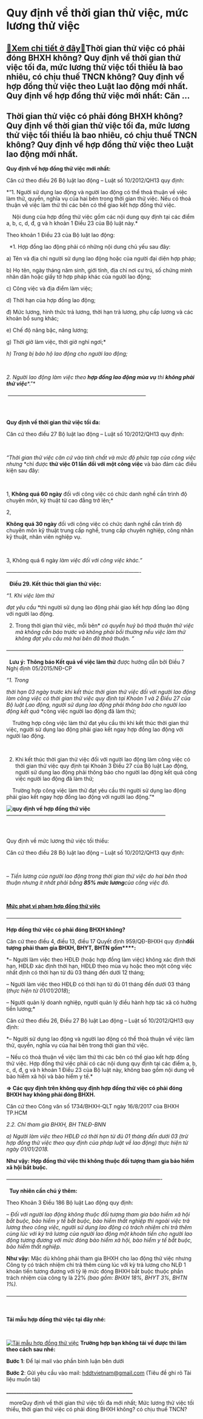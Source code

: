 Quy định về thời gian thử việc, mức lương thử việc
==================================================

[:gift:Xem chi tiết ở đây:gift:](https://hddtvn.com/quy-dinh-ve-thoi-gian-thu-viec-muc-luong-thu-viec/)Thời gian thử việc có phải đóng BHXH không? Quy định về thời gian thử việc tối đa, mức lương thử việc tối thiểu là bao nhiêu, có chịu thuế TNCN không? Quy định về hợp đồng thử việc theo Luật lao động mới nhất. Quy định về hợp đồng thử việc mới nhất: Căn …
---------------------------------------------------------------------------------------------------------------------------------------------------------------------------------------------------------------------------------------------------------------



Thời gian thử việc có phải đóng BHXH không? Quy định về thời gian thử việc tối đa, mức lương thử việc tối thiểu là bao nhiêu, có chịu thuế TNCN không? Quy định về hợp đồng thử việc theo Luật lao động mới nhất.
-------------------------------------------------------------------------------------------------------------------------------------------------------------------------------------------------------------------


**Quy định về hợp đồng thử việc mới nhất:**


Căn cứ theo điều 26 Bộ luật lao động – Luật số 10/2012/QH13 quy định:


*“1. Người sử dụng lao động và người lao động có thể thoả thuận về việc làm thử, quyền, nghĩa vụ của hai bên trong thời gian thử việc. Nếu có thoả thuận về việc làm thử thì các bên có thể giao kết hợp đồng thử việc.  

    Nội dung của hợp đồng thử việc gồm các nội dung quy định tại các điểm a, b, c, d, đ, g và h khoản 1 Điều 23 của Bộ luật này.*







Theo khoản 1 Điều 23 của Bộ luật lao động:  

  
*1. Hợp đồng lao động phải có những nội dung chủ yếu sau đây:  

a) Tên và địa chỉ người sử dụng lao động hoặc của người đại diện hợp pháp;  

b) Họ tên, ngày tháng năm sinh, giới tính, địa chỉ nơi cư trú, số chứng minh nhân dân hoặc giấy tờ hợp pháp khác của người lao động;  

c) Công việc và địa điểm làm việc;  

d) Thời hạn của hợp đồng lao động;  

đ) Mức lương, hình thức trả lương, thời hạn trả lương, phụ cấp lương và các khoản bổ sung khác;  

e) Chế độ nâng bậc, nâng lương;  

g) Thời giờ làm việc, thời giờ nghỉ ngơi;*  

*h) Trang bị bảo hộ lao động cho người lao động;*  

  






*2. Người lao động làm việc theo **hợp đồng lao động mùa vụ** thì* ***không phải thử việc****.”*



  

 ——————————————————————————  

  
### 
**Quy định về thời gian thử việc tối đa:**



Căn cứ theo điều 27 Bộ luật lao động – Luật số 10/2012/QH13 quy định:  

   

*“Thời gian thử việc căn cứ vào tính chất và mức độ phức tạp của công việc nhưng* *chỉ được **thử việc 01 lần** **đối với một công việc** và bảo đảm các điều kiện sau đây:  

   

1, **Không quá 60 ngày** đối với công việc có chức danh nghề cần trình độ chuyên môn, kỹ thuật từ cao đẳng trở lên;*


2, 

**Không quá 30 ngày** đối với công việc có chức danh nghề cần trình độ chuyên môn kỹ thuật trung cấp nghề, trung cấp chuyên nghiệp, công nhân kỹ thuật, nhân viên nghiệp vụ.  

   

3, Không quá 6 ngày *làm việc đối với công việc khác.”*

*—————————————————————————-*  

  
**Điều 29. Kết thúc thời gian thử việc:**


*“1. Khi việc làm thử* 

*đạt yêu cầu* *thì người sử dụng lao động phải giao kết hợp đồng lao động với người lao động.  

2. Trong thời gian thử việc, mỗi bên* *có quyền huỷ bỏ thoả thuận thử việc mà không cần báo trước* *và* *không phải bồi thường* *nếu việc làm thử không đạt yêu cầu mà hai bên đã thoả thuận. “*

 —————————————————————————————————-  

  
**Lưu ý:** **Thông báo Kết quả về việc làm thử** được hướng dẫn bởi Điều 7 Nghị định 05/2015/NĐ-CP


*“1. Trong* 

*thời hạn 03 ngày* *trước khi kết thúc thời gian thử việc đối với người lao động làm công việc có thời gian thử việc quy định tại Khoản 1 và 2 Điều 27 của Bộ luật Lao động, người sử dụng lao động* *phải thông báo cho người lao động kết quả* *công việc người lao động đã làm thử;   

    Trường hợp công việc làm thử đạt yêu cầu thì khi kết thúc thời gian thử việc, người sử dụng lao động phải giao kết ngay hợp đồng lao động với người lao động.  

   

2. Khi kết thúc thời gian thử việc đối với người lao động làm công việc có thời gian thử việc quy định tại Khoản 3 Điều 27 của Bộ luật Lao động, người sử dụng lao động phải thông báo cho người lao động kết quả công việc người lao động đã làm thử;  

    Trường hợp công việc làm thử đạt yêu cầu thì người sử dụng lao động phải giao kết ngay hợp đồng lao động với người lao động.”*

  

**![quy định về hợp đồng thử việc](https://hddtvn.com/wp-content/uploads/2021/01/quy-dinh-ve-hop-dong-thu-viec.png "quy định về hợp đồng thử việc")**
 ——————————————————————————————  

  


#### 
Quy định về mức lương thử việc tối thiểu:



Căn cứ theo điều 28 Bộ luật lao động – Luật số 10/2012/QH13 quy định:  

   

*– Tiền lương của người lao động trong thời gian thử việc do hai bên thoả thuận nhưng ít nhất phải bằng* ***85% mức lương****của công việc đó.*





  

  

[**Mức phạt vi phạm hợp đồng thử việc**](# "mức phạt vi phạm hợp đồng thử việc")

  

 —————————————————————————————————

**Hợp đồng thử việc có phải đóng BHXH không?**


Căn cứ theo điều 4, điều 13, điều 17 Quyết định 959/QĐ-BHXH quy định**đối tượng phải tham gia BHXH, BHYT, BHTN gồm****:**


*– Người làm việc theo HĐLĐ (hoặc hợp đồng làm việc) không xác định thời hạn, HĐLĐ xác định thời hạn, HĐLĐ theo mùa vụ hoặc theo một công việc nhất định có thời hạn từ đủ 03 tháng đến dưới 12 tháng;  
  

– Người làm việc theo HĐLĐ có thời hạn từ đủ 01 tháng đến dưới 03 tháng (*thực hiện từ 01/01/2018*);  
  

– Người quản lý doanh nghiệp, người quản lý điều hành hợp tác xã có hưởng tiền lương;*


Căn cứ theo điều 26, Điều 27 Bộ luật Lao động – Luật số 10/2012/QH13 quy định:


*– Người sử dụng lao động và người lao động có thể thoả thuận về việc làm thử, quyền, nghĩa vụ của hai bên trong thời gian thử việc.  

– Nếu có thoả thuận về việc làm thử thì các bên có thể giao kết hợp đồng thử việc. Hợp đồng thử việc phải có các nội dung quy định tại các điểm a, b, c, d, đ, g và h khoản 1 Điều 23 của Bộ luật này, không bao gồm nội dung về bảo hiểm xã hội và bảo hiểm y tế.*


**=> Các quy định trên không quy định hợp đồng thử việc có phải đóng BHXH hay không phải đóng BHXH.**


Căn cứ theo Công văn số 1734/BHXH-QLT ngày 16/8/2017 của BHXH TP.HCM


*2.2.* *Chỉ tham gia BHXH, BH TNLĐ-BNN*  

*a) Người làm việc theo HĐLĐ có thời hạn từ đủ 01 tháng đến dưới 03 (trừ hợp đồng thử việc theo quy định của pháp luật về lao động) thực hiện từ ngày 01/01/2018.*


**Như vậy:** **Hợp đồng thử việc thì không thuộc đối tượng tham gia bảo hiểm xã hội bắt buộc.**



  

 —————————————————————————————-  

  
**Tuy nhiên cần chú ý thêm:**  

Theo Khoản 3 Điều 186 Bộ luật Lao động quy định:


*– Đối với người lao động không thuộc đối tượng tham gia bảo hiểm xã hội bắt buộc, bảo hiểm y tế bắt buộc, bảo hiểm thất nghiệp thì ngoài việc trả lương theo công việc, người sử dụng lao động có trách nhiệm* *chi trả thêm cùng lúc với kỳ trả lương của người lao động một khoản tiền cho người lao động tương đương với mức đóng bảo hiểm xã hội, bảo hiểm y tế bắt buộc, bảo hiểm thất nghiệp.*


**Như vậy:** Mặc dù không phải tham gia BHXH cho lao động thử việc nhưng Công ty có trách nhiệm chi trả thêm cùng lúc với kỳ trả lương cho NLĐ 1 khoản tiền tương đương với tỷ lệ mức đóng BHXH bắt buộc thuộc phần trách nhiệm của công ty là 22% *(bao gồm: BHXH 18%, BHYT 3%, BHTN 1%).*



  

 ——————————————————————————————————  

  

  

**Tải mẫu hợp đồng thử việc tại đây nhé:**  

  

[![Tải mẫu hợp đồng thử việc](https://hddtvn.com/wp-content/uploads/2021/01/org-tai-ve.png "Tải mẫu hợp đồng thử việc")](https://drive.google.com/uc?authuser=4&id=1NwEV9Q1FcGnBrvqVx1WNd0EuLBGQi1G4&export=download "tải mẫu hợp đồng thử việc")
**Trường hợp bạn không tải về được thì làm theo cách sau nhé:**  

**Bước 1**: Để lại mail vào phần bình luận bên dưới  

**Bước 2**: Gửi yêu cầu vào mail: hddtvietnam@gmail.com (Tiêu đề ghi rõ Tài liệu muốn tải)



**\_\_\_\_\_\_\_\_\_\_\_\_\_\_\_\_\_\_\_\_\_\_\_\_\_\_\_\_\_\_\_\_\_\_\_\_\_\_\_\_\_\_\_\_\_\_\_\_\_\_**  

  
moreQuy định về thời gian thử việc tối đa mới nhất; Mức lương thử việc tối thiểu, thời gian thử việc có phải đóng BHXH không? có chịu thuế TNCN?

